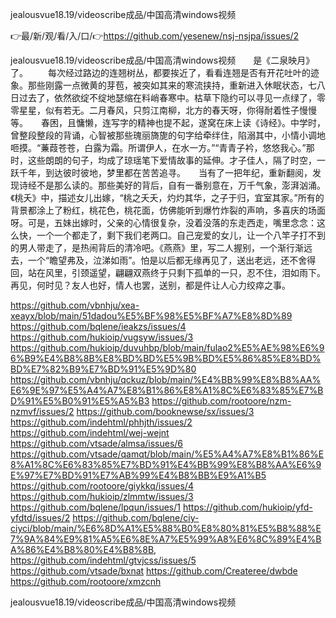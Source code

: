 jealousvue18.19/videoscribe成品/中国高清windows视频

👉最/新/观/看/入/口/👉https://github.com/yesenew/nsj-nsjpa/issues/2

jealousvue18.19/videoscribe成品/中国高清windows视频　　是《二泉映月》了。
　　每次经过路边的连翘树丛，都要挨近了，看看连翘是否有开花吐叶的迹象。那些刚露一点微黄的芽苞，被突如其来的寒流挟持，重新进入休眠状态，七八日过去了，依然欲绽不绽地瑟缩在料峭春寒中。枯草下隐约可以寻见一点绿了，零零星星，似有若无。二月春风，只剪江南柳，北方的春天呀，你得耐着性子慢慢等。　　春困，且慵懒，连写字的精神也提不起，遂窝在床上读《诗经》。中学时，曾整段整段的背诵，心智被那些瑰丽旖旎的句字给牵绊住，陷溺其中，小情小调地咂摸。“蒹葭苍苍，白露为霜。所谓伊人，在水一方。”“青青子衿，悠悠我心。”那时，这些朗朗的句子，均成了琼瑶笔下爱情故事的延伸。才子佳人，隔了时空，一跃千年，到达彼时彼地，梦里都在苦苦追寻。　　当有了一把年纪，重新翻阅，发现诗经不是那么读的。那些美好的背后，自有一番别意在，万千气象，澎湃汹涌。　　《桃夭》中，描述女儿出嫁，“桃之夭夭，灼灼其华，之子于归，宜室其家。”所有的背景都涂上了粉红，桃花色，桃花面，仿佛能听到爆竹炸裂的声响，多喜庆的场面呀。可是，五妹出嫁时，父亲的心情很复杂，没着没落的东走西走，嘴里念念：这么快，一个一个都走了，剩下我们老两口。自己宠爱的女儿，让一个八竿子打不到的男人带走了，是热闹背后的清冷吧。《燕燕》里，写二人握别，一个渐行渐远去，一个“瞻望弗及，泣涕如雨”。怕是以后都无缘再见了，送出老远，还不舍得回，站在风里，引颈遥望，翩翩双燕终于只剩下孤单的一只，忍不住，泪如雨下。再见，何时见？友人也好，情人也罢，送别，都是件让人心力绞瘁之事。　　


https://github.com/vbnhju/xea-xeayx/blob/main/51dadou%E5%BF%98%E5%BF%A7%E8%8D%89
https://github.com/bqlene/ieakzs/issues/4
https://github.com/hukioip/vugsyw/issues/3
https://github.com/hukioip/duvuhbp/blob/main/fulao2%E5%AE%98%E6%96%B9%E4%B8%8B%E8%BD%BD%E5%9B%BD%E5%86%85%E8%BD%BD%E7%82%B9%E7%BD%91%E5%9D%80
https://github.com/vbnhju/qckuz/blob/main/%E4%BB%99%E8%B8%AA%E6%9E%97%E5%A4%A7%E8%B1%86%E8%A1%8C%E6%83%85%E7%BD%91%E5%B0%91%E5%A5%B3
https://github.com/rootoore/nzm-nzmvf/issues/2
https://github.com/booknewse/sx/issues/3
https://github.com/indehtml/phhjth/issues/2
https://github.com/indehtml/wej-wejnt
https://github.com/vtsade/almsa/issues/6
https://github.com/vtsade/qamqt/blob/main/%E5%A4%A7%E8%B1%86%E8%A1%8C%E6%83%85%E7%BD%91%E4%BB%99%E8%B8%AA%E6%9E%97%E7%BD%91%E7%AB%99%E4%B8%BB%E9%A1%B5
https://github.com/rootoore/giykkq/issues/4
https://github.com/hukioip/zlmmtw/issues/3
https://github.com/bqlene/lpqun/issues/1
https://github.com/hukioip/yfd-yfdtd/issues/2
https://github.com/bqlene/ciy-ciyci/blob/main/%E6%8D%A1%E5%88%B0%E8%80%81%E5%B8%88%E7%9A%84%E9%81%A5%E6%8E%A7%E5%99%A8%E6%8C%89%E4%BA%86%E4%B8%80%E4%B8%8B,
https://github.com/indehtml/gtvjcss/issues/5
https://github.com/vtsade/bxnat
https://github.com/Createree/dwbde
https://github.com/rootoore/xmzcnh

jealousvue18.19/videoscribe成品/中国高清windows视频
